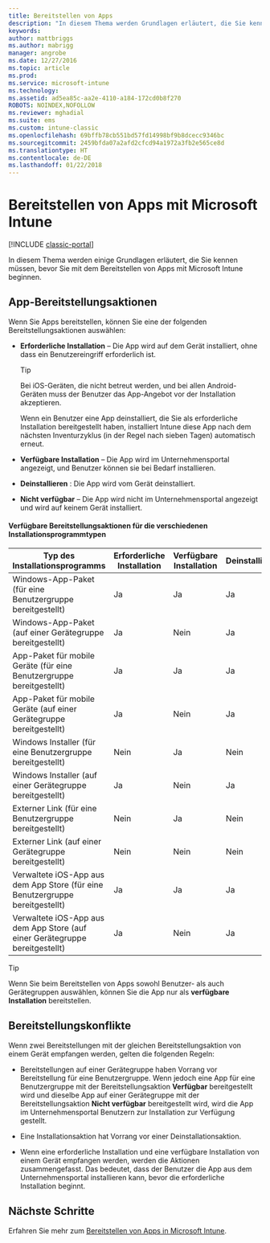 ```yaml
---
title: Bereitstellen von Apps
description: "In diesem Thema werden Grundlagen erläutert, die Sie kennen müssen, bevor Sie mit dem Bereitstellen von Apps mit Intune beginnen."
keywords: 
author: mattbriggs
ms.author: mabrigg
manager: angrobe
ms.date: 12/27/2016
ms.topic: article
ms.prod: 
ms.service: microsoft-intune
ms.technology: 
ms.assetid: ad5ea85c-aa2e-4110-a184-172cd0b8f270
ROBOTS: NOINDEX,NOFOLLOW
ms.reviewer: mghadial
ms.suite: ems
ms.custom: intune-classic
ms.openlocfilehash: 69bffb78cb551bd57fd14998bf9b8dcecc9346bc
ms.sourcegitcommit: 2459bfda07a2afd2cfcd94a1972a3fb2e565ce8d
ms.translationtype: HT
ms.contentlocale: de-DE
ms.lasthandoff: 01/22/2018
---
```

# <a name="deploy-apps-with-microsoft-intune"></a>Bereitstellen von Apps mit Microsoft Intune

[!INCLUDE [classic-portal](../includes/classic-portal.md)]

In diesem Thema werden einige Grundlagen erläutert, die Sie kennen müssen, bevor Sie mit dem Bereitstellen von Apps mit Microsoft Intune beginnen.


## <a name="app-deployment-actions"></a>App-Bereitstellungsaktionen
Wenn Sie Apps bereitstellen, können Sie eine der folgenden Bereitstellungsaktionen auswählen:

-   **Erforderliche Installation** – Die App wird auf dem Gerät installiert, ohne dass ein Benutzereingriff erforderlich ist.

    > [!TIP]
    > Bei iOS-Geräten, die nicht betreut werden, und bei allen Android-Geräten muss der Benutzer das App-Angebot vor der Installation akzeptieren.
    >
    >  Wenn ein Benutzer eine App deinstalliert, die Sie als erforderliche Installation bereitgestellt haben, installiert Intune diese App nach dem nächsten Inventurzyklus (in der Regel nach sieben Tagen) automatisch erneut.

-   **Verfügbare Installation** – Die App wird im Unternehmensportal angezeigt, und Benutzer können sie bei Bedarf installieren.

-   **Deinstallieren** : Die App wird vom Gerät deinstalliert.

-   **Nicht verfügbar** – Die App wird nicht im Unternehmensportal angezeigt und wird auf keinem Gerät installiert.

#### <a name="understand-which-deployment-actions-are-available-for-each-installer-type"></a>Verfügbare Bereitstellungsaktionen für die verschiedenen Installationsprogrammtypen

|                         Typ des Installationsprogramms                          | Erforderliche Installation | Verfügbare Installation | Deinstallieren | Nicht verfügbar |
|-----------------------------------------------------------------|------------------|-------------------|-----------|----------------|
|         Windows-App-Paket (für eine Benutzergruppe bereitgestellt)          |       Ja         |        Ja         |    Ja     |      Ja        |
|        Windows-App-Paket (auf einer Gerätegruppe bereitgestellt)         |       Ja         |        Nein         |    Ja     |      Ja        |
|    App-Paket für mobile Geräte (für eine Benutzergruppe bereitgestellt)    |       Ja         |        Ja         |    Ja     |      Ja        |
|   App-Paket für mobile Geräte (auf einer Gerätegruppe bereitgestellt)   |       Ja         |        Nein         |    Ja     |      Ja        |
|          Windows Installer (für eine Benutzergruppe bereitgestellt)           |        Nein        |        Ja         |    Nein     |      Ja        |
|         Windows Installer (auf einer Gerätegruppe bereitgestellt)          |       Ja         |        Nein         |    Ja     |      Ja        |
|            Externer Link (für eine Benutzergruppe bereitgestellt)             |        Nein        |        Ja         |    Nein     |      Ja        |
|           Externer Link (auf einer Gerätegruppe bereitgestellt)            |        Nein        |        Nein         |    Nein     |       Nein       |
|  Verwaltete iOS-App aus dem App Store (für eine Benutzergruppe bereitgestellt)  |       Ja         |        Ja         |    Ja     |      Ja        |
| Verwaltete iOS-App aus dem App Store (auf einer Gerätegruppe bereitgestellt) |       Ja         |        Nein         |    Ja     |      Ja        |

> [!TIP]
> Wenn Sie beim Bereitstellen von Apps sowohl Benutzer- als auch Gerätegruppen auswählen, können Sie die App nur als **verfügbare Installation** bereitstellen.

## <a name="deployment-conflicts"></a>Bereitstellungskonflikte
Wenn zwei Bereitstellungen mit der gleichen Bereitstellungsaktion von einem Gerät empfangen werden, gelten die folgenden Regeln:

-   Bereitstellungen auf einer Gerätegruppe haben Vorrang vor Bereitstellung für eine Benutzergruppe. Wenn jedoch eine App für eine Benutzergruppe mit der Bereitstellungsaktion **Verfügbar** bereitgestellt wird und dieselbe App auf einer Gerätegruppe mit der Bereitstellungsaktion **Nicht verfügbar** bereitgestellt wird, wird die App im Unternehmensportal Benutzern zur Installation zur Verfügung gestellt.

-   Eine Installationsaktion hat Vorrang vor einer Deinstallationsaktion.

-   Wenn eine erforderliche Installation und eine verfügbare Installation von einem Gerät empfangen werden, werden die Aktionen zusammengefasst. Das bedeutet, dass der Benutzer die App aus dem Unternehmensportal installieren kann, bevor die erforderliche Installation beginnt.


## <a name="next-steps"></a>Nächste Schritte

Erfahren Sie mehr zum [Bereitstellen von Apps in Microsoft Intune](deploy-apps-in-microsoft-intune.md).
